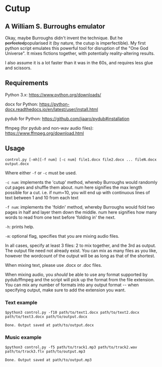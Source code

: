 # Cutup

## A William S. Burroughs emulator
Okay, maybe Burroughs didn't invent the technique. But he ~~perfected~~popularised it (by nature, the cutup is imperfectible). My first python script emulates this powerful tool for disruption of the "One God Universe". It mixes fictions together, with potentially reality-altering results. 

I also assume it is a lot faster than it was in the 60s, and requires less glue and scissors.

## Requirements
Python 3.x: https://www.python.org/downloads/

docx for Python: https://python-docx.readthedocs.io/en/latest/user/install.html

pydub for Python: https://github.com/jiaaro/pydub#installation

ffmpeg (for pydub and non-wav audio files): https://www.ffmpeg.org/download.html
## Usage
`control.py [-mh][-f num] [-c num] file1.docx file2.docx ... fileN.docx output.docx`

Where either `-f` or `-c` must be used. 

`-c num`: implements the 'cutup' method, whereby Burroughs would randomly cut pages and shuffle them about. num here signifies the max length possible for a cut. i.e. if num=10, you will end up with continuous lines of text between 1 and 10 from each text  

`-f num`: implements the 'foldin' method, whereby Burroughs would fold two pages in half and layer them down the middle. num here signifies how many words to read from one text before 'folding in' the next.

`-h`: prints help.

`-m`: optional flag, specifies that you are mixing audio files.

In all cases, specify at least 3 files: 2 to mix together, and the 3rd as output. The output file need not already exist. You can mix as many files as you like, however the wordcount of the output will be as long as that of the shortest.

When mixing text, please use .docx or .doc files. 

When mixing audio, you *should* be able to use any format supported by pydub/ffmpeg and the script will pick up the format from the file extension. You can mix any number of formats into any output format -- when specifying output, make sure to add the extension you want.

### Text example
`$python3 control.py -f10 path/to/text1.docx path/to/text2.docx path/to/text3.docx path/to/output.docx`

`Done. Output saved at path/to/output.docx`

### Music example
`$python3 control.py -f5 path/to/track1.mp3 path/to/track2.wav path/to/track3.flv path/to/output.mp3`

`Done. Output saved at path/to/output.mp3`
